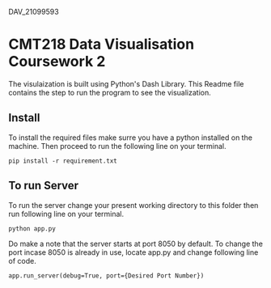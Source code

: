 DAV_21099593

# CMT218 Data Visualisation Coursework 2

The visulaization is built using Python's Dash Library. This Readme file contains the step to run the program to see the visualization.

## Install
To install the required files make surre you have a python installed on the machine. Then proceed to run the following line on your terminal.

    pip install -r requirement.txt

## To run Server
To run the server change your present working directory to this folder then run following line on your terminal.

    python app.py

Do make a note that the server starts at port 8050 by default. To change the port incase 8050 is already in use, locate app.py and change following line of code.

    app.run_server(debug=True, port={Desired Port Number}) 
